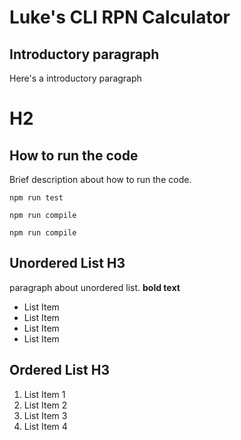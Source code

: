 # Luke's CLI RPN Calculator

## Introductory paragraph

Here's a introductory paragraph

# H2

## How to run the code

Brief description about how to run the code.

    npm run test

    npm run compile

    npm run compile

## Unordered List H3

paragraph about unordered list. **bold text**

- List Item
- List Item
- List Item
- List Item

## Ordered List H3

1. List Item 1
2. List Item 2
3. List Item 3
4. List Item 4
